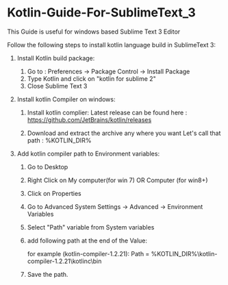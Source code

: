 # Kotlin-Guide-For-SublimeText_3
This Guide is useful for windows based Sublime Text 3 Editor

Follow the following steps to install kotlin language build in SublimeText 3:

1. Install Kotlin build package:
	1. Go to : Preferences -> Package Control -> Install Package
	2. Type Kotlin and click on "kotlin for sublime 2"
	3. Close Sublime Text 3

2. Install kotlin Compiler on windows:
	1. Install kotlin complier:
		Latest release can be found here : 
			https://github.com/JetBrains/kotlin/releases

	2. Download and extract the archive any where you want
		Let's call that path : %KOTLIN_DIR%

3. Add kotlin compiler path to Environment variables:
	1. Go to Desktop
	2. Right Click on My computer(for win 7) OR Computer (for win8+)
	3. Click on Properties
	4. Go to Advanced System Settings -> Advanced -> Environment Variables
	5. Select "Path" variable from System variables
	6. add following path at the end of the Value:

		for example (kotlin-compiler-1.2.21): 
			Path = %KOTLIN_DIR%\\kotlin-compiler-1.2.21\\kotlinc\\bin
	7. Save the path.

